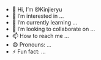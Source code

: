 - 👋 Hi, I’m @Kinjieryu
- 👀 I’m interested in ...
- 🌱 I’m currently learning ...
- 💞️ I’m looking to collaborate on ...
- 📫 How to reach me ...
- 😄 Pronouns: ...
- ⚡ Fun fact: ...

<!---
Kinjieryu/Kinjieryu is a ✨ special ✨ repository because its `README.md` (this file) appears on your GitHub profile.
You can click the Preview link to take a look at your changes.
--->
